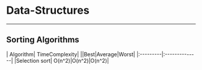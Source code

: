 # Data-Structures
---
## Sorting Algorithms

| Algorithm| TimeComplexity|
||Best|Average|Worst|
|:---------|:--------------|
|Selection sort| O(n^2)|O(n^2)|O(n^2)|

